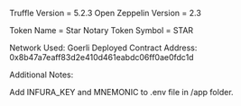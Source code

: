 Truffle Version = 5.2.3
Open Zeppelin Version = 2.3

Token Name = Star Notary
Token Symbol = STAR

Network Used: Goerli
Deployed Contract Address: 0x8b47a7eaff83d2e410d461eabdc06ff0ae0fdc1d

Additional Notes:

Add INFURA_KEY and MNEMONIC to .env file in /app folder.


